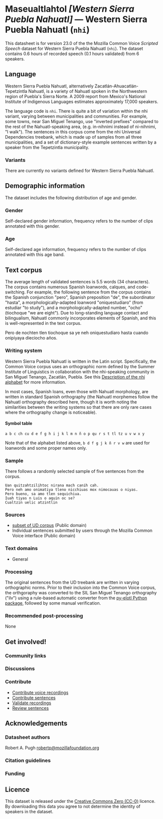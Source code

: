 # Maseualtlahtol *[Western Sierra Puebla Nahuatl]* &mdash; Western Sierra Puebla Nahuatl (`nhi`)

This datasheet is for version 23.0 of the the Mozilla Common Voice *Scripted Speech* dataset 
for Western Sierra Puebla Nahuatl (`nhi`). The dataset contains 0.6 hours of recorded
speech (0.1 hours validated) from 6 speakers.

## Language

<!-- {{LANGUAGE_DESCRIPTION}} -->
<!-- Provide a brief (1-2 paragraph) description of your language -->
Western Sierra Puebla Nahuatl, alternatively Zacatlán-Ahuacatlán-Tepetzintla Nahuatl, is a 
variety of Nahuatl spoken in the Northwestern region of Puebla's Sierra Norte. A 2009 report
from Mexico's National Institute of Indigenous Languages estimates approximately 17,000 speakers.

The language code is `nhi`. There is quite a bit of variation within the nhi variant, varying between
municipalities and communities. For example, some towns, near San Miguel Tenango, use "inverted prefixes" compared
to the rest of the Nahuatl-speaking area, (e.g. in-nihnimi instead of ni-nihnimi, "I walk").
The sentences in this corpus come from the nhi Universal Dependencies treebank, which is made up of samples 
from all three municipalities, and a set of dictionary-style example sentences written by a speaker from the 
Tepetzintla municipality.

### Variants 

<!-- {{VARIANT_DESCRIPTION}} -->
<!-- @ OPTIONAL @ -->
<!-- Describe the variants (MCV variants) of your language -->
There are currently no variants defined for Western Sierra Puebla Nahuatl.

## Demographic information
<!-- You can get a lot of the information in this section from https://analyzer.cv-toolbox.web.tr/browse -->
The dataset includes the following distribution of age and gender.

### Gender

Self-declared gender information, frequency refers to the number of clips annotated with this gender.

<!-- {{GENDER_TABLE}} -->
<!-- @ AUTOMATICALLY GENERATED @ -->
<!-- 
| Gender | Frequency |
|--------|-----------|
| male, masculine | ? |
| undeclared | ? |
| female, feminine | ? |
-->
### Age

Self-declared age information, frequency refers to the number of clips annotated with this age band.

<!-- {{AGE_TABLE}} -->
<!-- @ AUTOMATICALLY GENERATED @ -->
<!-- 
| Age band | Frequency |
|----------|-----------|
| teens | ? |
| twenties | ? |
| thirties | ? |
| fourties | ? |
| fifties | ? |
   ...if other age ranges are present in your data, add rows...
-->

## Text corpus

<!-- {{TEXT_CORPUS_DESCRIPTION}} -->
<!-- @ OPTIONAL @ -->
<!-- An overview of the text corpus, with information such as average length (in characters and words) of validated sentences. -->

The average length of validated sentences is 5.5 words (34 characters). The corpus contains numerous Spanish loanwords, calques, and code-switching. For example, the following sentence from the corpus contains the Spanish conjunction "pero", Spanish preposition "de", the subordinator "hasta", a morphologically-adapted loanword "oniquestudiaro" (from estudiar "to study"), and a morphologically-adapted number, "ocho" (tiochoque "we are eight"). Due to long-standing language contact and bilingualism, Nahuatl commonly incorporates elements of Spanish, and this is well-represented in the text corpus.

Pero de nochten tlen tiochoque sa ye neh oniquestudiaro hasta cuando onipiyaya dieciocho años.

### Writing system

<!-- {{WRITING_SYSTEM_DESCRIPTION}} -->
<!-- @ OPTIONAL @ -->
<!-- A description of the writing system (or writing systems) used in the text corpus -->

Western Sierra Puebla Nahuatl is written in the Latin script. Specifically, the Common Voice corpus uses an orthographic 
norm defined by the Summer Institute of Linguistics in collaboration with the nhi-speaking community in San Miguel Tenango, 
Zacatlán, Puebla. See this [Description of the nhi alphabet](https://www.sil.org/system/files/reapdata/53/94/82/53948241349464823321651210693778285566/nhi_17154_El_alfabeto_del_nahuatl_de_los_municipios_07_002.pdf) for more information.

In most cases, Spanish loans, even those with Nahuatl morphology, are written in standard Spanish orthography (the Nahuatl morphemes follow the Nahuatl orthography described here, though it is worth noting the similarities between the writing systems so that there are only rare cases where the orthography change is noticeable).

#### Symbol table

<!-- {{ALPHABET_TABLE}} -->
<!-- @ OPTIONAL @ -->
<!-- If the writing system is alphabetic, you can include the valid alphabet here -->

`a b c ch cu d e f g h i j k l m n ñ o p qu r s t tl tz u v w x y`

Note that of the alphabet listed above, `b d f g j k ñ r v w` are used for loanwords and some proper names only.

### Sample

There follows a randomly selected sample of five sentences from the corpus.

<!-- {{SENTENCES_SAMPLE}} -->
```
Uan quitzahtzilihtoc nirana mach canih cah.
Pero neh amo onimatiya tleno nicchiuas mox nimocauas o niyas.
Pero bueno, sa amo tlen sequichiua.
Iuah tiyas n Luis o aquin oc se?
Cualtzin uelic atzintlin
```

### Sources

<!-- {{SOURCES_LIST}} -->
<!-- @ OPTIONAL @ -->
<!-- A list of sentence sources, can be curated to the top-N -->

* [subset of UD corpus](https://github.com/UniversalDependencies/UD_Western_Sierra_Puebla_Nahuatl-ITML) (Public domain)
* Individual sentences submitted by users through the Mozilla Common Voice interface (Public domain)

### Text domains

<!-- {{TEXT_DOMAIN_DESCRIPTION}} -->
<!-- @ OPTIONAL @ -->
<!-- What text domains are represented in the corpus? -->
* General

### Processing

<!-- {{PROCESSING_DESCRIPTION}} -->
<!-- @ OPTIONAL @ -->
<!-- How has the text data been processed -->

The original sentences from the UD treebank are written in varying orthographic norms. Prior to their inclusion into the Common Voice corpus,
the orthgoraphy was converted to the SIL San Miguel Tenango orthography ("ilv") using a rule-based automatic converter from the [py-elotl Python package](https://aclanthology.org/2025.americasnlp-1.5/), followed by some manual verification.

### Recommended post-processing

<!-- {{RECOMMENDED_POSTPROCESSING_DESCRIPTION}} -->
<!-- @ OPTIONAL @ -->
<!-- What should people do before they use the data, for example Unicode normalisation -->
None

## Get involved!

### Community links

<!-- {{COMMUNITY_LINKS_LIST}} -->
<!-- @ OPTIONAL @ -->
<!-- Links to community chats / fora -->

### Discussions

<!-- {{DISCUSSION_LINKS_LIST}} -->
<!-- @ OPTIONAL @ -->
<!-- Any links to discussions, for example on Discourse or other fora or blogs can be included here -->

### Contribute

<!-- {{CONTRIBUTE_LINKS_LIST}} -->
<!-- Here you can include links for how to contribute to the dataset -->

* [Contribute voice recordings](https://commonvoice.mozilla.org/nhi/speak)
* [Contribute sentences](https://commonvoice.mozilla.org/nhi/write)
* [Validate recordings](https://commonvoice.mozilla.org/nhi/listen)
* [Review sentences](https://commonvoice.mozilla.org/nhi/review)

## Acknowledgements

### Datasheet authors

<!-- {{DATASHEET_AUTHORS_LIST}} -->
<!-- A list in the format of: Your Name <email@email.com> -->
Robert A. Pugh robertp@mozillafoundation.org

### Citation guidelines

<!-- {{CITATION_DESCRIPTION}} -->
<!-- @ OPTIONAL @ -->
<!-- If you published a paper and would like people to cite it, you can include the BiBTeX here -->

### Funding

<!-- {{FUNDING_DESCRIPTION}} -->
<!-- @ OPTIONAL @ -->
<!-- If you received any funding, you can include the acknowledgement here -->

## Licence

This dataset is released under the [Creative Commons Zero (CC-0)](https://creativecommons.org/public-domain/cc0/) licence. By downloading this data
you agree to not determine the identity of speakers in the dataset.


